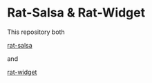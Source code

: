 # Rat-Salsa & Rat-Widget

This repository both

[rat-salsa](rat-salsa/readme.md)

and

[rat-widget](rat-widget/readme.md)

